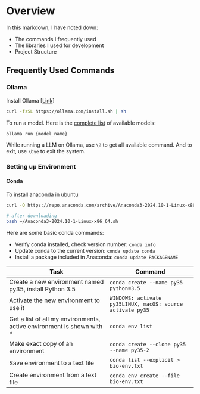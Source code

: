 # Overview

In this markdown, I have noted down:

- The commands I frequently used
- The libraries I used for development
- Project Structure

## Frequently Used Commands

### Ollama

Install Ollama [[Link](https://ollama.com/)]

```bash
curl -fsSL https://ollama.com/install.sh | sh
```

To run a model. Here is the [complete list](https://ollama.com/search) of available models:

```bash
ollama run {model_name}
```

While running a LLM on Ollama, use `\?` to get all available command. And to exit, use `\bye` to exit the system.

### Setting up Environment

#### Conda

To install anaconda in ubuntu

```bash
curl -O https://repo.anaconda.com/archive/Anaconda3-2024.10-1-Linux-x86_64.sh

# after downloading
bash ~/Anaconda3-2024.10-1-Linux-x86_64.sh
```

Here are some basic conda commands:

- Verify conda installed, check version number: `conda info`
- Update conda to the current version: `conda update conda`
- Install a package included in Anaconda: `conda update PACKAGENAME`

| Task                                                                  | Command                                                    |
| --------------------------------------------------------------------- | ---------------------------------------------------------- |
| Create a new environment named py35, install Python 3.5               | `conda create --name py35 python=3.5`                      |
| Activate the new environment to use it                                | `WINDOWS: activate py35LINUX, macOS: source activate py35` |
| Get a list of all my environments, active environment is shown with * | `conda env list`                                           |
| Make exact copy of an environment | `conda create --clone py35 --name py35-2` |
| Save environment to a text file | `conda list --explicit > bio-env.txt`|
| Create environment from a text file | `conda env create --file bio-env.txt` |